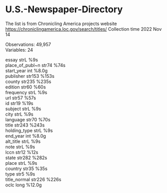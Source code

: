 # U.S.-Newspaper-Directory
The list is from Chronicling America projects website https://chroniclingamerica.loc.gov/search/titles/
Collection time 2022 Nov 14

 Observations:        49,957                  
    Variables:            24
                
essay           strL    %9s                   
place_of_publ~n str74   %74s                  
start_year      int     %8.0g                 
publisher       str153  %153s                 
county          str235  %235s                 
edition         str60   %60s                  
frequency       strL    %9s                   
url             str57   %57s                  
id              str19   %19s                  
subject         strL    %9s                   
city            strL    %9s                   
language        str70   %70s                  
title           str243  %243s                 
holding_type    strL    %9s                   
end_year        int     %8.0g                 
alt_title       strL    %9s                   
note            strL    %9s                   
lccn            str12   %12s                  
state           str282  %282s                 
place           strL    %9s                   
country         str35   %35s                  
type            str5    %9s                   
title_normal    str226  %226s                 
oclc            long    %12.0g                
 
